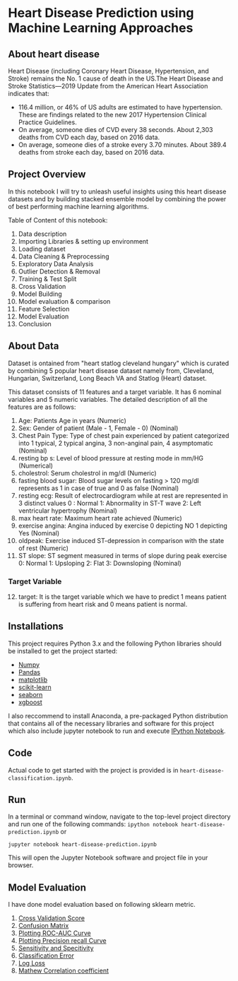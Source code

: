 # Heart Disease Prediction using Machine Learning Approaches

## About heart disease
Heart Disease (including Coronary Heart Disease, Hypertension, and Stroke) remains the No. 1 cause of death in the US.The Heart Disease and Stroke Statistics—2019 Update from the American Heart Association indicates that:

- 116.4 million, or 46% of US adults are estimated to have hypertension. These are findings related to the new 2017 Hypertension Clinical Practice Guidelines.
- On average, someone dies of CVD every 38 seconds. About 2,303 deaths from CVD each day, based on 2016 data.
- On average, someone dies of a stroke every 3.70 minutes. About 389.4 deaths from stroke each day, based on 2016 data.

## Project Overview
In this notebook I will try to unleash useful insights using this heart disease datasets and by building stacked ensemble model by combining the power of best performing machine learning algorithms.

Table of Content of this notebook:

1. Data description
2. Importing Libraries & setting up environment
3. Loading dataset
4. Data Cleaning & Preprocessing
5. Exploratory Data Analysis
6. Outlier Detection & Removal
7. Training & Test Split
8. Cross Validation
9. Model Building
10. Model evaluation & comparison
11. Feature Selection
12. Model Evaluation
13. Conclusion

## About Data
Dataset is ontained from "heart statlog cleveland hungary" which is curated by combining 5 popular heart disease dataset namely from, Cleveland, Hungarian, Switzerland, Long Beach VA and Statlog (Heart) dataset.

This dataset consists of 11 features and a target variable. It has 6 nominal variables and 5 numeric variables. The detailed description of all the features are as follows:

1. Age: Patients Age in years (Numeric)
2. Sex: Gender of patient (Male - 1, Female - 0) (Nominal)
3. Chest Pain Type: Type of chest pain experienced by patient categorized into 1 typical, 2 typical angina, 3 non-anginal pain, 4 asymptomatic (Nominal)
4. resting bp s: Level of blood pressure at resting mode in mm/HG (Numerical)
5. cholestrol: Serum cholestrol in mg/dl (Numeric)
6. fasting blood sugar: Blood sugar levels on fasting > 120 mg/dl represents as 1 in case of true and 0 as false (Nominal)
7. resting ecg: Result of electrocardiogram while at rest are represented in 3 distinct values 0 : Normal 1: Abnormality in ST-T wave 2: Left ventricular hypertrophy (Nominal)
8. max heart rate: Maximum heart rate achieved (Numeric)
9. exercise angina: Angina induced by exercise 0 depicting NO 1 depicting Yes (Nominal)
10. oldpeak: Exercise induced ST-depression in comparison with the state of rest (Numeric)
11. ST slope: ST segment measured in terms of slope during peak exercise 0: Normal 1: Upsloping 2: Flat 3: Downsloping (Nominal)

### Target Variable
12. target: It is the target variable which we have to predict 1 means patient is suffering from heart risk and 0 means patient is normal.

## Installations
This project requires Python 3.x and the following Python libraries should be installed to get the project started:

- [Numpy](https://numpy.org/)
- [Pandas](https://pandas.pydata.org/)
- [matplotlib](https://matplotlib.org/)
- [scikit-learn](https://scikit-learn.org/stable/)
- [seaborn](https://seaborn.pydata.org/installing.html)
- [xgboost](https://xgboost.readthedocs.io/en/latest/build.html)

I also reccommend to install Anaconda, a pre-packaged Python distribution that contains all of the necessary libraries and software for this project which also include jupyter notebook to run and execute [IPython Notebook](https://ipython.org/notebook.html).

## Code
Actual code to get started with the project is provided is in `heart-disease-classification.ipynb`.

## Run
In a terminal or command window, navigate to the top-level project directory and run one of the following commands:
`ipython notebook heart-disease-prediction.ipynb` or

`jupyter notebook heart-disease-prediction.ipynb`

This will open the Jupyter Notebook software and project file in your browser.

## Model Evaluation
I have done model evaluation based on following sklearn metric.

1. [Cross Validation Score](https://scikit-learn.org/stable/modules/generated/sklearn.model_selection.cross_val_score.html)
2. [Confusion Matrix](https://scikit-learn.org/stable/modules/generated/sklearn.metrics.confusion_matrix.html)
3. [Plotting ROC-AUC Curve](https://scikit-learn.org/stable/modules/generated/sklearn.metrics.roc_curve.html)
4. [Plotting Precision recall Curve](https://scikit-learn.org/stable/modules/generated/sklearn.metrics.precision_recall_curve.html)
5. [Sensitivity and Specitivity](https://en.wikipedia.org/wiki/Sensitivity_and_specificity)
6. [Classification Error](https://www.dataschool.io/simple-guide-to-confusion-matrix-terminology/)
7. [Log Loss](https://scikit-learn.org/stable/modules/generated/sklearn.metrics.log_loss.html)
8. [Mathew Correlation coefficient](https://scikit-learn.org/stable/modules/generated/sklearn.metrics.matthews_corrcoef.html)
